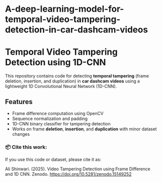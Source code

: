 # A-deep-learning-model-for-temporal-video-tampering-detection-in-car-dashcam-videos
# Temporal Video Tampering Detection using 1D-CNN

This repository contains code for detecting **temporal tampering** (frame deletion, insertion, and duplication) in **car dashcam videos** using a lightweight 1D Convolutional Neural Network (1D-CNN).

## Features
- Frame difference computation using OpenCV
- Sequence normalization and padding
- 1D-CNN binary classifier for tampering detection
- Works on frame **deletion**, **insertion**, and **duplication** with minor dataset changes

### 📦 Cite this work:
If you use this code or dataset, please cite it as:

Ali Shinwari. (2025). Video Tampering Detection using Frame Difference and 1D CNN. Zenodo. https://doi.org/10.5281/zenodo.15149252

